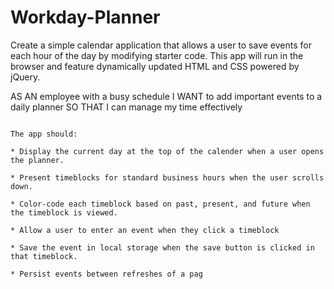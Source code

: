 # Workday-Planner

Create a simple calendar application that allows a user to save events for each hour of the day by modifying starter code. This app will run in the browser and feature dynamically updated HTML and CSS powered by jQuery.


AS AN employee with a busy schedule
I WANT to add important events to a daily planner
SO THAT I can manage my time effectively
```

The app should:

* Display the current day at the top of the calender when a user opens the planner.
 
* Present timeblocks for standard business hours when the user scrolls down.
 
* Color-code each timeblock based on past, present, and future when the timeblock is viewed.
 
* Allow a user to enter an event when they click a timeblock

* Save the event in local storage when the save button is clicked in that timeblock.

* Persist events between refreshes of a pag